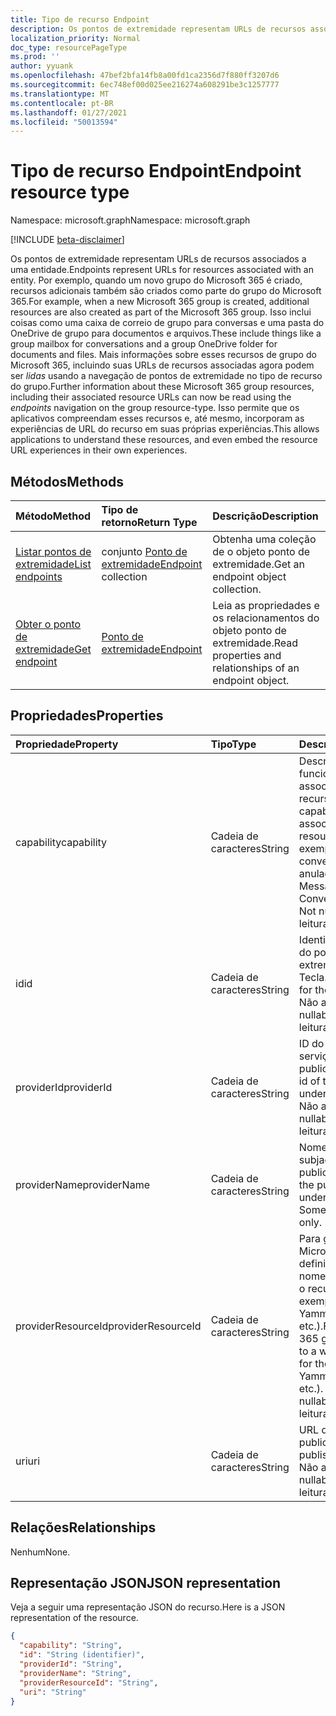 ```yaml
---
title: Tipo de recurso Endpoint
description: Os pontos de extremidade representam URLs de recursos associados a uma entidade.
localization_priority: Normal
doc_type: resourcePageType
ms.prod: ''
author: yyuank
ms.openlocfilehash: 47bef2bfa14fb8a00fd1ca2356d7f880ff3207d6
ms.sourcegitcommit: 6ec748ef00d025ee216274a608291be3c1257777
ms.translationtype: MT
ms.contentlocale: pt-BR
ms.lasthandoff: 01/27/2021
ms.locfileid: "50013594"
---
```

# <a name="endpoint-resource-type"></a><span data-ttu-id="aad59-103">Tipo de recurso Endpoint</span><span class="sxs-lookup"><span data-stu-id="aad59-103">Endpoint resource type</span></span>

<span data-ttu-id="aad59-104">Namespace: microsoft.graph</span><span class="sxs-lookup"><span data-stu-id="aad59-104">Namespace: microsoft.graph</span></span>

[!INCLUDE [beta-disclaimer](../../includes/beta-disclaimer.md)]

<span data-ttu-id="aad59-105">Os pontos de extremidade representam URLs de recursos associados a uma entidade.</span><span class="sxs-lookup"><span data-stu-id="aad59-105">Endpoints represent URLs for resources associated with an entity.</span></span>  <span data-ttu-id="aad59-106">Por exemplo, quando um novo grupo do Microsoft 365 é criado, recursos adicionais também são criados como parte do grupo do Microsoft 365.</span><span class="sxs-lookup"><span data-stu-id="aad59-106">For example, when a new Microsoft 365 group is created, additional resources are also created as part of the Microsoft 365 group.</span></span> <span data-ttu-id="aad59-107">Isso inclui coisas como uma caixa de correio de grupo para conversas e uma pasta do OneDrive de grupo para documentos e arquivos.</span><span class="sxs-lookup"><span data-stu-id="aad59-107">These include things like a group mailbox for conversations and a group OneDrive folder for documents and files.</span></span> <span data-ttu-id="aad59-108">Mais informações sobre esses recursos de grupo do Microsoft 365, incluindo suas URLs de recursos associadas agora podem ser *lidas* usando a navegação de pontos de extremidade no tipo de recurso do grupo.</span><span class="sxs-lookup"><span data-stu-id="aad59-108">Further information about these Microsoft 365 group resources, including their associated resource URLs can now be read using the *endpoints* navigation on the group resource-type.</span></span> <span data-ttu-id="aad59-109">Isso permite que os aplicativos compreendam esses recursos e, até mesmo, incorporam as experiências de URL do recurso em suas próprias experiências.</span><span class="sxs-lookup"><span data-stu-id="aad59-109">This allows applications to understand these resources, and even embed the resource URL experiences in their own experiences.</span></span>

## <a name="methods"></a><span data-ttu-id="aad59-110">Métodos</span><span class="sxs-lookup"><span data-stu-id="aad59-110">Methods</span></span>

| <span data-ttu-id="aad59-111">Método</span><span class="sxs-lookup"><span data-stu-id="aad59-111">Method</span></span>           | <span data-ttu-id="aad59-112">Tipo de retorno</span><span class="sxs-lookup"><span data-stu-id="aad59-112">Return Type</span></span>    |<span data-ttu-id="aad59-113">Descrição</span><span class="sxs-lookup"><span data-stu-id="aad59-113">Description</span></span>|
|:---------------|:--------|:----------|
|[<span data-ttu-id="aad59-114">Listar pontos de extremidade</span><span class="sxs-lookup"><span data-stu-id="aad59-114">List endpoints</span></span>](../api/group-list-endpoints.md) |<span data-ttu-id="aad59-115">conjunto [Ponto de extremidade](endpoint.md)</span><span class="sxs-lookup"><span data-stu-id="aad59-115">[Endpoint](endpoint.md) collection</span></span>| <span data-ttu-id="aad59-116">Obtenha uma coleção de o objeto ponto de extremidade.</span><span class="sxs-lookup"><span data-stu-id="aad59-116">Get an endpoint object collection.</span></span> |
|[<span data-ttu-id="aad59-117">Obter o ponto de extremidade</span><span class="sxs-lookup"><span data-stu-id="aad59-117">Get endpoint</span></span>](../api/endpoint-get.md) | [<span data-ttu-id="aad59-118">Ponto de extremidade</span><span class="sxs-lookup"><span data-stu-id="aad59-118">Endpoint</span></span>](endpoint.md) |<span data-ttu-id="aad59-119">Leia as propriedades e os relacionamentos do objeto ponto de extremidade.</span><span class="sxs-lookup"><span data-stu-id="aad59-119">Read properties and relationships of an endpoint object.</span></span>|

## <a name="properties"></a><span data-ttu-id="aad59-120">Propriedades</span><span class="sxs-lookup"><span data-stu-id="aad59-120">Properties</span></span>
| <span data-ttu-id="aad59-121">Propriedade</span><span class="sxs-lookup"><span data-stu-id="aad59-121">Property</span></span>     | <span data-ttu-id="aad59-122">Tipo</span><span class="sxs-lookup"><span data-stu-id="aad59-122">Type</span></span>   |<span data-ttu-id="aad59-123">Descrição</span><span class="sxs-lookup"><span data-stu-id="aad59-123">Description</span></span>|
|:---------------|:--------|:----------|
| <span data-ttu-id="aad59-124">capability</span><span class="sxs-lookup"><span data-stu-id="aad59-124">capability</span></span>     | <span data-ttu-id="aad59-125">Cadeia de caracteres</span><span class="sxs-lookup"><span data-stu-id="aad59-125">String</span></span>  | <span data-ttu-id="aad59-126">Descreve a funcionalidade associada a esse recurso.</span><span class="sxs-lookup"><span data-stu-id="aad59-126">Describes the capability that is associated with this resource.</span></span> <span data-ttu-id="aad59-127">(por exemplo, mensagens, conversas, etc.)  Não anulada.</span><span class="sxs-lookup"><span data-stu-id="aad59-127">(e.g. Messages, Conversations, etc.)  Not nullable.</span></span> <span data-ttu-id="aad59-128">Somente leitura.</span><span class="sxs-lookup"><span data-stu-id="aad59-128">Read-only.</span></span> |
| <span data-ttu-id="aad59-129">id</span><span class="sxs-lookup"><span data-stu-id="aad59-129">id</span></span>             | <span data-ttu-id="aad59-130">Cadeia de caracteres</span><span class="sxs-lookup"><span data-stu-id="aad59-130">String</span></span>  | <span data-ttu-id="aad59-131">Identificador exclusivo do ponto de extremidade; Tecla.</span><span class="sxs-lookup"><span data-stu-id="aad59-131">Unique identifier for the endpoint; Key.</span></span> <span data-ttu-id="aad59-132">Não anulável.</span><span class="sxs-lookup"><span data-stu-id="aad59-132">Not nullable.</span></span> <span data-ttu-id="aad59-133">Somente leitura.</span><span class="sxs-lookup"><span data-stu-id="aad59-133">Read-only.</span></span>|
| <span data-ttu-id="aad59-134">providerId</span><span class="sxs-lookup"><span data-stu-id="aad59-134">providerId</span></span>     | <span data-ttu-id="aad59-135">Cadeia de caracteres</span><span class="sxs-lookup"><span data-stu-id="aad59-135">String</span></span>  | <span data-ttu-id="aad59-136">ID do aplicativo do serviço subjacente de publicação.</span><span class="sxs-lookup"><span data-stu-id="aad59-136">Application id of the publishing underlying service.</span></span> <span data-ttu-id="aad59-137">Não anulável.</span><span class="sxs-lookup"><span data-stu-id="aad59-137">Not nullable.</span></span> <span data-ttu-id="aad59-138">Somente leitura.</span><span class="sxs-lookup"><span data-stu-id="aad59-138">Read-only.</span></span>|
| <span data-ttu-id="aad59-139">providerName</span><span class="sxs-lookup"><span data-stu-id="aad59-139">providerName</span></span>   | <span data-ttu-id="aad59-140">Cadeia de caracteres</span><span class="sxs-lookup"><span data-stu-id="aad59-140">String</span></span>  | <span data-ttu-id="aad59-141">Nome do serviço subjacente de publicação.</span><span class="sxs-lookup"><span data-stu-id="aad59-141">Name of the publishing underlying service.</span></span> <span data-ttu-id="aad59-142">Somente leitura.</span><span class="sxs-lookup"><span data-stu-id="aad59-142">Read-only.</span></span>|
| <span data-ttu-id="aad59-143">providerResourceId</span><span class="sxs-lookup"><span data-stu-id="aad59-143">providerResourceId</span></span>|<span data-ttu-id="aad59-144">Cadeia de caracteres</span><span class="sxs-lookup"><span data-stu-id="aad59-144">String</span></span>| <span data-ttu-id="aad59-145">Para grupos do Microsoft 365, isso é definido como um nome conhecido para o recurso (por exemplo, Yammer.FeedURL etc.).</span><span class="sxs-lookup"><span data-stu-id="aad59-145">For Microsoft 365 groups, this is set to a well-known name for the resource (e.g. Yammer.FeedURL etc.).</span></span> <span data-ttu-id="aad59-146">Não anulável.</span><span class="sxs-lookup"><span data-stu-id="aad59-146">Not nullable.</span></span> <span data-ttu-id="aad59-147">Somente leitura.</span><span class="sxs-lookup"><span data-stu-id="aad59-147">Read-only.</span></span>|
| <span data-ttu-id="aad59-148">uri</span><span class="sxs-lookup"><span data-stu-id="aad59-148">uri</span></span>            | <span data-ttu-id="aad59-149">Cadeia de caracteres</span><span class="sxs-lookup"><span data-stu-id="aad59-149">String</span></span>  | <span data-ttu-id="aad59-150">URL do recurso publicado.</span><span class="sxs-lookup"><span data-stu-id="aad59-150">URL of the published resource.</span></span> <span data-ttu-id="aad59-151">Não anulável.</span><span class="sxs-lookup"><span data-stu-id="aad59-151">Not nullable.</span></span> <span data-ttu-id="aad59-152">Somente leitura.</span><span class="sxs-lookup"><span data-stu-id="aad59-152">Read-only.</span></span>|

## <a name="relationships"></a><span data-ttu-id="aad59-153">Relações</span><span class="sxs-lookup"><span data-stu-id="aad59-153">Relationships</span></span>

<span data-ttu-id="aad59-154">Nenhum</span><span class="sxs-lookup"><span data-stu-id="aad59-154">None.</span></span>


## <a name="json-representation"></a><span data-ttu-id="aad59-155">Representação JSON</span><span class="sxs-lookup"><span data-stu-id="aad59-155">JSON representation</span></span>
<span data-ttu-id="aad59-156">Veja a seguir uma representação JSON do recurso.</span><span class="sxs-lookup"><span data-stu-id="aad59-156">Here is a JSON representation of the resource.</span></span>

<!-- {
  "blockType": "resource",
  "optionalProperties": [

  ],
  "@odata.type": "microsoft.graph.endpoint"
}-->

```json
{
  "capability": "String",
  "id": "String (identifier)",
  "providerId": "String",
  "providerName": "String",
  "providerResourceId": "String",
  "uri": "String"
}

```

<!-- uuid: 8fcb5dbc-d5aa-4681-8e31-b001d5168d79
2015-10-25 14:57:30 UTC -->
<!--
{
  "type": "#page.annotation",
  "description": "Endpoint resource",
  "keywords": "",
  "section": "documentation",
  "tocPath": "",
  "suppressions": []
}
-->


